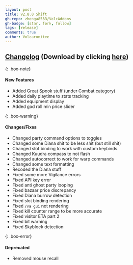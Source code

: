 ```yaml
---
layout: post
title: v2.8.0 Shift
gh-repo: zhenga8533/VolcAddons
gh-badge: [star, fork, follow]
tags: [release]
comments: true
author: Volcaronitee
---
```


## [Changelog](https://github.com/zhenga8533/VolcAddons/releases/tag/v2.8.0) (Download by clicking [here](https://github.com/zhenga8533/VolcAddons/releases/download/v2.8.0/VolcAddons.zip))

{: .box-note}
#### New Features
- Added Great Spook stuff (under Combat category)
- Added daily playtime to stats tracking
- Added equipment display
- Added god roll min price slider

{: .box-warning}
#### Changes/Fixes
- Changed party command options to toggles
- Changed some Diana shit to be less shit (but still shit)
- Changed slot binding to work with custom keybinds
- Changed Kuudra compass to not flash
- Changed autocorrect to work for warp commands
- Changed some text formatting
- Recoded the Diana stuff
- Fixed some more Vigilance errors
- Fixed API key error
- Fixed anti ghost party looping
- Fixed bazaar price discrepancy
- Fixed Diana burrow detection
- Fixed slot binding rendering
- Fixed `/va gui` not rendering
- Fixed kill counter range to be more accurate
- Fixed visitor ETA part 2
- Fixed bit warning
- Fixed Skyblock detection

{: .box-error}
#### Deprecated
- Removed mouse recall
